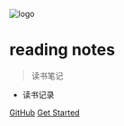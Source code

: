 ![logo](_media/icon.png)

# reading notes

> 读书笔记

* 读书记录

[GitHub](https://github.com/htmlsite/reading-notes)
[Get Started](https://github.com/htmlsite/reading-notes)